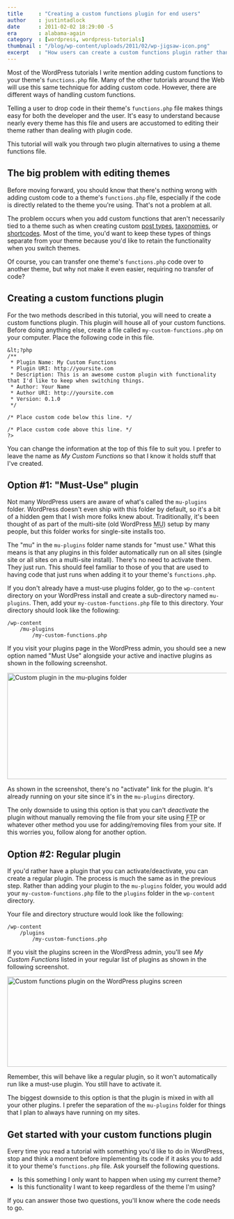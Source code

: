 ```yaml
---
title     : "Creating a custom functions plugin for end users"
author    : justintadlock
date      : 2011-02-02 18:29:00 -5
era       : alabama-again
category  : [wordpress, wordpress-tutorials]
thumbnail : "/blog/wp-content/uploads/2011/02/wp-jigsaw-icon.png"
excerpt   : "How users can create a custom functions plugin rather than dropping useful functionality into their theme's functions file."
---
```


Most of the WordPress tutorials I write mention adding custom functions to your theme's <code>functions.php</code> file.  Many of the other tutorials around the Web will use this same technique for adding custom code.  However, there are different ways of handling custom functions.

Telling a user to drop code in their theme's <code>functions.php</code> file makes things easy for both the developer and the user.  It's easy to understand because nearly every theme has this file and users are accustomed to editing their theme rather than dealing with plugin code.

This tutorial will walk you through two plugin alternatives to using a theme functions file.

<h2>The big problem with editing themes</h2>

Before moving forward, you should know that there's nothing wrong with adding custom code to a theme's <code>functions.php</code> file, especially if the code is directly related to the theme you're using.  That's not a problem at all.

The problem occurs when you add custom functions that aren't necessarily tied to a theme such as when creating custom <a href="http://justintadlock.com/archives/2010/04/29/custom-post-types-in-wordpress" title="Custom post types in WordPress">post types</a>, <a href="http://justintadlock.com/archives/2009/05/06/custom-taxonomies-in-wordpress-28" title="Custom taxonomies in WordPress 2.8">taxonomies</a>, or <a href="http://justintadlock.com/archives/2009/05/09/using-shortcodes-to-show-members-only-content" title="Using shortcodes to show members-only content">shortcodes</a>.  Most of the time, you'd want to keep these types of things separate from your theme because you'd like to retain the functionality when you switch themes.

Of course, you can transfer one theme's <code>functions.php</code> code over to another theme, but why not make it even easier, requiring no transfer of code?

<h2>Creating a custom functions plugin</h2>

For the two methods described in this tutorial, you will need to create a custom functions plugin.  This plugin will house all of your custom functions.  Before doing anything else, create a file called <code>my-custom-functions.php</code> on your computer.  Place the following code in this file.

```
&lt;?php
/**
 * Plugin Name: My Custom Functions
 * Plugin URI: http://yoursite.com
 * Description: This is an awesome custom plugin with functionality that I'd like to keep when switching things.
 * Author: Your Name
 * Author URI: http://yoursite.com
 * Version: 0.1.0
 */

/* Place custom code below this line. */

/* Place custom code above this line. */
?>
```

You can change the information at the top of this file to suit you.  I prefer to leave the name as <em>My Custom Functions</em> so that I know it holds stuff that I've created.

<h2>Option #1: "Must-Use" plugin</h2>

Not many WordPress users are aware of what's called the <code>mu-plugins</code> folder.  WordPress doesn't even ship with this folder by default, so it's a bit of a hidden gem that I wish more folks knew about.  Traditionally, it's been thought of as part of the multi-site (old WordPress <acronym title="Multi-User">MU</acronym>) setup by many people, but this folder works for single-site installs too.

The "mu" in the <code>mu-plugins</code> folder name stands for "must use."  What this means is that any plugins in this folder automatically run on all sites (single site or all sites on a multi-site install).  There's no need to activate them.  They just run.  This should feel familiar to those of you that are used to having code that just runs when adding it to your theme's <code>functions.php</code>.

If you don't already have a must-use plugins folder, go to the <code>wp-content</code> directory on your WordPress install and create a sub-directory named <code>mu-plugins</code>.  Then, add your <code>my-custom-functions.php</code> file to this directory.  Your directory should look like the following:

```
/wp-content
	/mu-plugins
		/my-custom-functions.php
```

If you visit your plugins page in the WordPress admin, you should see a new option named "Must Use" alongside your active and inactive plugins as shown in the following screenshot.

<img src="http://justintadlock.com/blog/wp-content/uploads/2011/02/custom-mu-plugin.png" alt="Custom plugin in the mu-plugins folder" title="Must-use custom plugin" width="600" height="244" class="aligncenter size-full wp-image-2709" />

As shown in the screenshot, there's no "activate" link for the plugin.  It's already running on your site since it's in the <code>mu-plugins</code> directory.

The only downside to using this option is that you can't <em>deactivate</em> the plugin without manually removing the file from your site using <acronym title="File Transfer Protocol">FTP</acronym> or whatever other method you use for adding/removing files from your site.  If this worries you, follow along for another option.

<h2>Option #2: Regular plugin</h2>

If you'd rather have a plugin that you can activate/deactivate, you can create a regular plugin.  The process is much the same as in the previous step.  Rather than adding your plugin to the <code>mu-plugins</code> folder, you would add your <code>my-custom-functions.php</code> file to the <code>plugins</code> folder in the <code>wp-content</code> directory.

Your file and directory structure would look like the following:

```
/wp-content
	/plugins
		/my-custom-functions.php
```

If you visit the plugins screen in the WordPress admin, you'll see <em>My Custom Functions</em> listed in your regular list of plugins as shown in the following screenshot.

<img src="http://justintadlock.com/blog/wp-content/uploads/2011/02/custom-plugin.png" alt="Custom functions plugin on the WordPress plugins screen" title="Custom functions plugin" width="600" height="207" class="aligncenter size-full wp-image-2710" />

Remember, this will behave like a regular plugin, so it won't automatically run like a must-use plugin.  You still have to activate it.

The biggest downside to this option is that the plugin is mixed in with all your other plugins.  I prefer the separation of the <code>mu-plugins</code> folder for things that I plan to always have running on my sites.

<h2>Get started with your custom functions plugin</h2>

Every time you read a tutorial with something you'd like to do in WordPress, stop and think a moment before implementing its code if it asks you to add it to your theme's <code>functions.php</code> file.  Ask yourself the following questions.

<ul>
	<li>Is this something I only want to happen when using my current theme?</li>
	<li>Is this functionality I want to keep regardless of the theme I'm using?</li>
</ul>

If you can answer those two questions, you'll know where the code needs to go.
